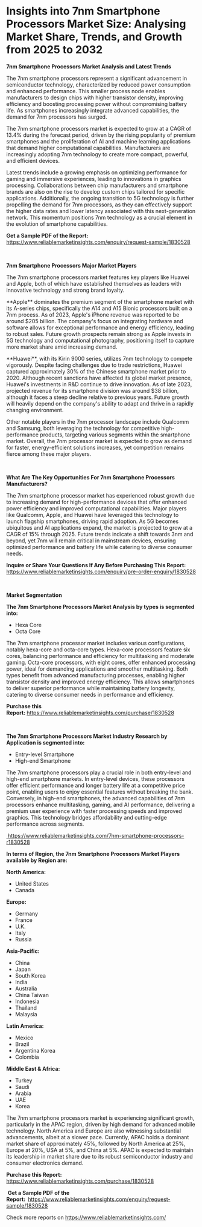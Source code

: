<p><h1>Insights into 7nm Smartphone Processors Market Size: Analysing Market Share, Trends, and Growth from 2025 to 2032</h1></p><p><strong>7nm Smartphone Processors Market Analysis and Latest Trends</strong></p>
<p><p>The 7nm smartphone processors represent a significant advancement in semiconductor technology, characterized by reduced power consumption and enhanced performance. This smaller process node enables manufacturers to design chips with higher transistor density, improving efficiency and boosting processing power without compromising battery life. As smartphones increasingly integrate advanced capabilities, the demand for 7nm processors has surged.</p><p>The 7nm smartphone processors market is expected to grow at a CAGR of 13.4% during the forecast period, driven by the rising popularity of premium smartphones and the proliferation of AI and machine learning applications that demand higher computational capabilities. Manufacturers are increasingly adopting 7nm technology to create more compact, powerful, and efficient devices.</p><p>Latest trends include a growing emphasis on optimizing performance for gaming and immersive experiences, leading to innovations in graphics processing. Collaborations between chip manufacturers and smartphone brands are also on the rise to develop custom chips tailored for specific applications. Additionally, the ongoing transition to 5G technology is further propelling the demand for 7nm processors, as they can effectively support the higher data rates and lower latency associated with this next-generation network. This momentum positions 7nm technology as a crucial element in the evolution of smartphone capabilities.</p></p>
<p><strong>Get a Sample PDF of the Report:&nbsp;</strong> <a href="https://www.reliablemarketinsights.com/enquiry/request-sample/1830528?utm_campaign=3507&utm_medium=2&utm_source=Github&utm_content=ia&utm_term=06042025&utm_id=7nm-smartphone-processors">https://www.reliablemarketinsights.com/enquiry/request-sample/1830528</a></p>
<p>&nbsp;</p>
<p><strong>7nm Smartphone Processors Major Market Players</strong></p>
<p><p>The 7nm smartphone processors market features key players like Huawei and Apple, both of which have established themselves as leaders with innovative technology and strong brand loyalty.</p><p>**Apple** dominates the premium segment of the smartphone market with its A-series chips, specifically the A14 and A15 Bionic processors built on a 7nm process. As of 2023, Apple's iPhone revenue was reported to be around $205 billion. The company's focus on integrating hardware and software allows for exceptional performance and energy efficiency, leading to robust sales. Future growth prospects remain strong as Apple invests in 5G technology and computational photography, positioning itself to capture more market share amid increasing demand.</p><p>**Huawei**, with its Kirin 9000 series, utilizes 7nm technology to compete vigorously. Despite facing challenges due to trade restrictions, Huawei captured approximately 30% of the Chinese smartphone market prior to 2020. Although recent sanctions have affected its global market presence, Huawei's investments in R&D continue to drive innovation. As of late 2023, projected revenue for its smartphone division was around $38 billion, although it faces a steep decline relative to previous years. Future growth will heavily depend on the company's ability to adapt and thrive in a rapidly changing environment.</p><p>Other notable players in the 7nm processor landscape include Qualcomm and Samsung, both leveraging the technology for competitive high-performance products, targeting various segments within the smartphone market. Overall, the 7nm processor market is expected to grow as demand for faster, energy-efficient solutions increases, yet competition remains fierce among these major players.</p></p>
<p>&nbsp;</p>
<p><strong>What Are The Key Opportunities For 7nm Smartphone Processors Manufacturers?</strong></p>
<p><p>The 7nm smartphone processor market has experienced robust growth due to increasing demand for high-performance devices that offer enhanced power efficiency and improved computational capabilities. Major players like Qualcomm, Apple, and Huawei have leveraged this technology to launch flagship smartphones, driving rapid adoption. As 5G becomes ubiquitous and AI applications expand, the market is projected to grow at a CAGR of 15% through 2025. Future trends indicate a shift towards 3nm and beyond, yet 7nm will remain critical in mainstream devices, ensuring optimized performance and battery life while catering to diverse consumer needs.</p></p>
<p><strong>Inquire or Share Your Questions If Any Before Purchasing This Report:</strong> <a href="https://www.reliablemarketinsights.com/enquiry/pre-order-enquiry/1830528?utm_campaign=3507&utm_medium=2&utm_source=Github&utm_content=ia&utm_term=06042025&utm_id=7nm-smartphone-processors">https://www.reliablemarketinsights.com/enquiry/pre-order-enquiry/1830528</a></p>
<p>&nbsp;</p>
<p><strong>Market Segmentation</strong></p>
<p><strong>The 7nm Smartphone Processors Market Analysis by types is segmented into:</strong></p>
<p><ul><li>Hexa Core</li><li>Octa Core</li></ul></p>
<p><p>The 7nm smartphone processor market includes various configurations, notably hexa-core and octa-core types. Hexa-core processors feature six cores, balancing performance and efficiency for multitasking and moderate gaming. Octa-core processors, with eight cores, offer enhanced processing power, ideal for demanding applications and smoother multitasking. Both types benefit from advanced manufacturing processes, enabling higher transistor density and improved energy efficiency. This allows smartphones to deliver superior performance while maintaining battery longevity, catering to diverse consumer needs in performance and efficiency.</p></p>
<p><strong>Purchase this Report:&nbsp;</strong><a href="https://www.reliablemarketinsights.com/purchase/1830528?utm_campaign=3507&utm_medium=2&utm_source=Github&utm_content=ia&utm_term=06042025&utm_id=7nm-smartphone-processors">https://www.reliablemarketinsights.com/purchase/1830528</a></p>
<p>&nbsp;</p>
<p><strong>The 7nm Smartphone Processors Market Industry Research by Application is segmented into:</strong></p>
<p><ul><li>Entry-level Smartphone</li><li>High-end Smartphone</li></ul></p>
<p><p>The 7nm smartphone processors play a crucial role in both entry-level and high-end smartphone markets. In entry-level devices, these processors offer efficient performance and longer battery life at a competitive price point, enabling users to enjoy essential features without breaking the bank. Conversely, in high-end smartphones, the advanced capabilities of 7nm processors enhance multitasking, gaming, and AI performance, delivering a premium user experience with faster processing speeds and improved graphics. This technology bridges affordability and cutting-edge performance across segments.</p></p>
<p><a href="https://www.reliablemarketinsights.com/7nm-smartphone-processors-r1830528?utm_campaign=3507&utm_medium=2&utm_source=Github&utm_content=ia&utm_term=06042025&utm_id=7nm-smartphone-processors">&nbsp;https://www.reliablemarketinsights.com/7nm-smartphone-processors-r1830528</a></p>
<p><strong>In terms of Region, the 7nm Smartphone Processors Market Players available by Region are:</strong></p>
<p>
    <p> <strong> North America: </strong>
        <ul>
            <li>United States</li>
            <li>Canada</li>
        </ul>
        </p> 
    <p> <strong> Europe: </strong>
        <ul>
            <li>Germany</li>
            <li>France</li>
            <li>U.K.</li>
            <li>Italy</li>
            <li>Russia</li>
        </ul>
        </p> 
    <p> <strong> Asia-Pacific: </strong>
        <ul>
            <li>China</li>
            <li>Japan</li>
            <li>South Korea</li>
            <li>India</li>
            <li>Australia</li>
            <li>China Taiwan</li>
            <li>Indonesia</li>
            <li>Thailand</li>
            <li>Malaysia</li>
        </ul>
        </p> 
    <p> <strong> Latin America: </strong>
        <ul>
            <li>Mexico</li>
            <li>Brazil</li>
            <li>Argentina Korea</li>
            <li>Colombia</li>
        </ul>
        </p> 
    <p> <strong> Middle East & Africa: </strong>
        <ul>
            <li>Turkey</li>
            <li>Saudi</li>
            <li>Arabia</li>
            <li>UAE</li>
            <li>Korea</li>
        </ul>
    </p>
    </p>
<p><p>The 7nm smartphone processors market is experiencing significant growth, particularly in the APAC region, driven by high demand for advanced mobile technology. North America and Europe are also witnessing substantial advancements, albeit at a slower pace. Currently, APAC holds a dominant market share of approximately 45%, followed by North America at 25%, Europe at 20%, USA at 5%, and China at 5%. APAC is expected to maintain its leadership in market share due to its robust semiconductor industry and consumer electronics demand.</p></p>
<p><strong>Purchase this Report: </strong><a href="https://www.reliablemarketinsights.com/purchase/1830528?utm_campaign=3507&utm_medium=2&utm_source=Github&utm_content=ia&utm_term=06042025&utm_id=7nm-smartphone-processors">https://www.reliablemarketinsights.com/purchase/1830528</a></p>
<p>&nbsp;<strong>Get a Sample PDF of the Report:&nbsp;&nbsp;</strong><a href="https://www.reliablemarketinsights.com/enquiry/request-sample/1830528?utm_campaign=3507&utm_medium=2&utm_source=Github&utm_content=ia&utm_term=06042025&utm_id=7nm-smartphone-processors">https://www.reliablemarketinsights.com/enquiry/request-sample/1830528</a></p>
<p><strong></strong></p>
<p>Check more reports on <a href="https://www.reliablemarketinsights.com/?utm_campaign=3507&utm_medium=2&utm_source=Github&utm_content=ia&utm_term=06042025&utm_id=7nm-smartphone-processors">https://www.reliablemarketinsights.com/</a></p>